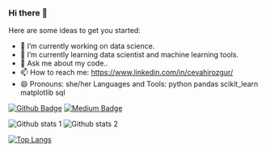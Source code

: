 ### Hi there 👋


Here are some ideas to get you started:

- 🔭 I’m currently working on data science.
- 🌱 I’m currently learning data scientist and machine learning tools.
- 💬 Ask me about my code..
- 📫 How to reach me: https://www.linkedin.com/in/cevahirozgur/
- 😄 Pronouns: she/her
Languages and Tools:
python pandas scikit_learn matplotlib sql

[![Github Badge](https://img.shields.io/badge/-Github-000?style=quare&labelColor=000&logo=Github&logoColor=white&link=link)](https://github.com/cevahirozgur) 
[![Medium Badge](https://img.shields.io/badge/-Medium-757575?style=flat-quare&labelColor=757575&logo=Medium&logoColor=white&link=link)](https://medium.com/@cevahirozgur) 

![Github stats 1](https://github-readme-stats.vercel.app/api?username=cevahirozgur&show_icons=true&theme=gradient) 
![Github stats 2](https://github-readme-stats.vercel.app/api?username=cevahirozgur&show_icons=true&theme=radical)

[![Top Langs](https://github-readme-stats.vercel.app/api/top-langs/?username=cevahirozgur&langs_count=8)](https://github.com/anuraghazra/github-readme-stats)
